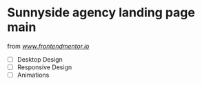 # Sunnyside agency landing page main

from *www.frontendmentor.io*

- [ ] Desktop Design
- [ ] Responsive Design
- [ ] Animations
